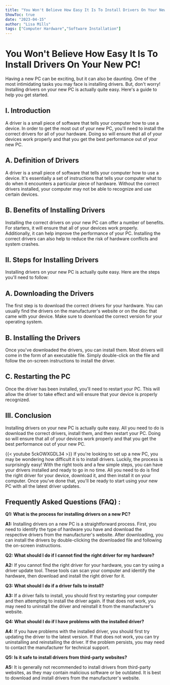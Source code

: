 ```yaml
---
title: "You Won't Believe How Easy It Is To Install Drivers On Your New PC!"
ShowToc: true 
date: "2023-04-15"
author: "Lisa Mills" 
tags: ["Computer Hardware","Software Installation"]
---
```

# You Won't Believe How Easy It Is To Install Drivers On Your New PC!

Having a new PC can be exciting, but it can also be daunting. One of the most intimidating tasks you may face is installing drivers. But, don't worry! Installing drivers on your new PC is actually quite easy. Here's a guide to help you get started.

## I. Introduction

A driver is a small piece of software that tells your computer how to use a device. In order to get the most out of your new PC, you'll need to install the correct drivers for all of your hardware. Doing so will ensure that all of your devices work properly and that you get the best performance out of your new PC.

## A. Definition of Drivers

A driver is a small piece of software that tells your computer how to use a device. It's essentially a set of instructions that tells your computer what to do when it encounters a particular piece of hardware. Without the correct drivers installed, your computer may not be able to recognize and use certain devices. 

## B. Benefits of Installing Drivers

Installing the correct drivers on your new PC can offer a number of benefits. For starters, it will ensure that all of your devices work properly. Additionally, it can help improve the performance of your PC. Installing the correct drivers can also help to reduce the risk of hardware conflicts and system crashes.

## II. Steps for Installing Drivers

Installing drivers on your new PC is actually quite easy. Here are the steps you'll need to follow:

## A. Downloading the Drivers

The first step is to download the correct drivers for your hardware. You can usually find the drivers on the manufacturer's website or on the disc that came with your device. Make sure to download the correct version for your operating system. 

## B. Installing the Drivers

Once you've downloaded the drivers, you can install them. Most drivers will come in the form of an executable file. Simply double-click on the file and follow the on-screen instructions to install the driver. 

## C. Restarting the PC

Once the driver has been installed, you'll need to restart your PC. This will allow the driver to take effect and will ensure that your device is properly recognized. 

## III. Conclusion

Installing drivers on your new PC is actually quite easy. All you need to do is download the correct drivers, install them, and then restart your PC. Doing so will ensure that all of your devices work properly and that you get the best performance out of your new PC.

{{< youtube 5ckOWXGDL34 >}} 
If you're looking to set up a new PC, you may be wondering how difficult it is to install drivers. Luckily, the process is surprisingly easy! With the right tools and a few simple steps, you can have your drivers installed and ready to go in no time. All you need to do is find the right driver for your device, download it, and then install it on your computer. Once you've done that, you'll be ready to start using your new PC with all the latest driver updates.

## Frequently Asked Questions (FAQ) :
**Q1: What is the process for installing drivers on a new PC?**

**A1:** Installing drivers on a new PC is a straightforward process. First, you need to identify the type of hardware you have and download the respective drivers from the manufacturer's website. After downloading, you can install the drivers by double-clicking the downloaded file and following the on-screen instructions.

**Q2: What should I do if I cannot find the right driver for my hardware?**

**A2:** If you cannot find the right driver for your hardware, you can try using a driver update tool. These tools can scan your computer and identify the hardware, then download and install the right driver for it. 

**Q3: What should I do if a driver fails to install?**

**A3:** If a driver fails to install, you should first try restarting your computer and then attempting to install the driver again. If that does not work, you may need to uninstall the driver and reinstall it from the manufacturer's website.

**Q4: What should I do if I have problems with the installed driver?**

**A4:** If you have problems with the installed driver, you should first try updating the driver to the latest version. If that does not work, you can try uninstalling and reinstalling the driver. If the problem persists, you may need to contact the manufacturer for technical support.

**Q5: Is it safe to install drivers from third-party websites?**

**A5:** It is generally not recommended to install drivers from third-party websites, as they may contain malicious software or be outdated. It is best to download and install drivers from the manufacturer's website.





